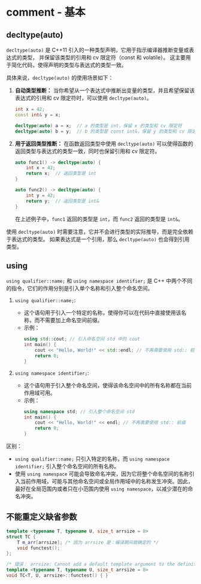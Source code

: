 # comment - 基本

## decltype(auto)

`decltype(auto)` 是 C++11 引入的一种类型声明，它用于指示编译器推断变量或表达式的类型，
并保留该类型的引用和 cv 限定符（const 和 volatile）。
这主要用于简化代码，使得声明的类型与表达式的类型一致。

具体来说，`decltype(auto)` 的使用场景如下：

1. **自动类型推断：** 当你希望从一个表达式中推断出变量的类型，并且希望保留该表达式的引用和 cv 限定符时，可以使用 `decltype(auto)`。

   ```cpp
   int x = 42;
   const int& y = x;

   decltype(auto) a = x;  // a 的类型是 int，保留 x 的类型和 cv 限定符
   decltype(auto) b = y;  // b 的类型是 const int&，保留 y 的类型和 cv 限定符
   ```

2. **用于返回类型推断：** 在函数返回类型中使用 `decltype(auto)` 可以使得函数的返回类型与表达式的类型一致，同时也保留引用和 cv 限定符。

   ```cpp
   auto func1() -> decltype(auto) {
       int x = 42;
       return x;  // 返回类型是 int
   }

   auto func2() -> decltype(auto) {
       int y = 42;
       return y;  // 返回类型是 int&
   }
   ```

   在上述例子中，`func1` 返回的类型是 `int`，而 `func2` 返回的类型是 `int&`。

使用 `decltype(auto)` 时需要注意，它并不会进行类型的实际推导，而是完全依赖于表达式的类型。
如果表达式是一个引用，那么 `decltype(auto)` 也会得到引用类型。

## using

`using qualifier::name;` 和 `using namespace identifier;` 是 C++ 中两个不同的指令，它们的作用分别是引入单个名称和引入整个命名空间。

1. `using qualifier::name;`:

   - 这个语句用于引入一个特定的名称，使得你可以在代码中直接使用该名称，而不需要加上命名空间前缀。
   - 示例：
     ```cpp
     using std::cout; // 引入命名空间 std 中的 cout
     int main() {
         cout << "Hello, World!" << std::endl; // 不再需要使用 std:: 前缀
         return 0;
     }
     ```

2. `using namespace identifier;`:
   - 这个语句用于引入整个命名空间，使得该命名空间中的所有名称都在当前作用域可用。
   - 示例：
     ```cpp
     using namespace std; // 引入整个命名空间 std
     int main() {
         cout << "Hello, World!" << endl; // 不再需要使用 std:: 前缀
         return 0;
     }
     ```

区别：

- `using qualifier::name;` 只引入特定的名称，而 `using namespace identifier;` 引入整个命名空间的所有名称。
- 使用 `using namespace` 可能会导致命名冲突，因为它将整个命名空间的名称引入当前作用域，可能与其他命名空间或全局作用域中的名称发生冲突。因此，最好在全局范围内或者只在小范围内使用 `using namespace`，以减少潜在的命名冲突。

## 不能重定义缺省参数

```cxx
template <typename T, typename U, size_t arrsize = 8>
struct TC {
    T m_arr[arrsize]; /* 因为 arrsize 是：编译期间就确定的 */
    void functest();
};

/* 错误： arrsize: Cannot add a default template argument to the definition of a member of a class template */
template <typename T, typename U, size_t arrsize = 8>
void TC<T, U, arrsize>::functest() { }
```
